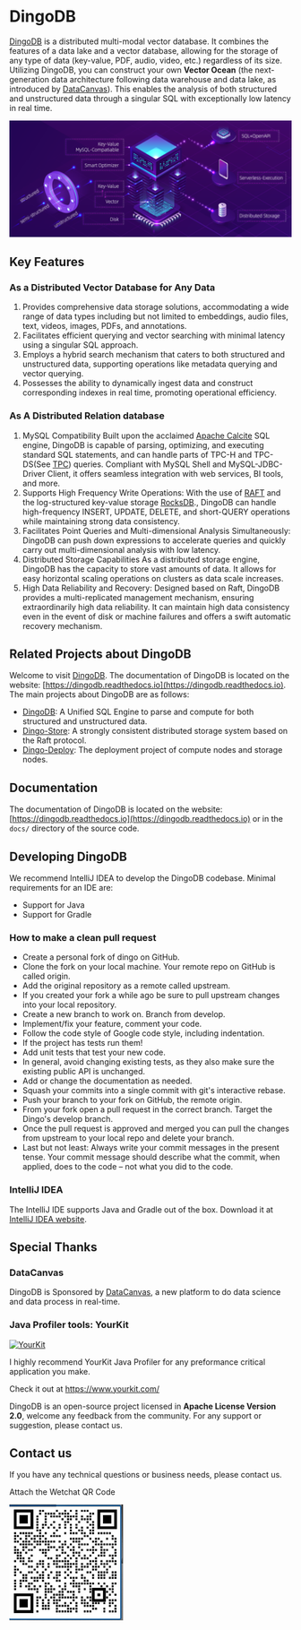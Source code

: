 # DingoDB

[DingoDB](https://github.com/dingodb/dingo) is a distributed multi-modal vector database. It combines the features of a data lake and a vector database, allowing for the storage of any type of data (key-value, PDF, audio, video, etc.) regardless of its size. Utilizing DingoDB, you can construct your own **Vector Ocean** (the next-generation data architecture following data warehouse and data lake, as introduced by [DataCanvas](https://www.datacanvas.com/)). This enables the analysis of both structured and unstructured data through a singular SQL with exceptionally low latency in real time.

![](docs/images/dingo_stack.png)

## Key Features

### As a Distributed Vector Database for Any Data

1. Provides comprehensive data storage solutions, accommodating a wide range of data types including but not limited to embeddings, audio files, text, videos, images, PDFs, and annotations.
2. Facilitates efficient querying and vector searching with minimal latency using a singular SQL approach.
3. Employs a hybrid search mechanism that caters to both structured and unstructured data, supporting operations like metadata querying and vector querying.
4. Possesses the ability to dynamically ingest data and construct corresponding indexes in real time, promoting operational efficiency.
  
### As A Distributed Relation database

1. MySQL Compatibility
   Built upon the acclaimed [Apache Calcite](https://calcite.apache.org/) SQL engine, DingoDB is capable of parsing, optimizing, and executing standard SQL statements, and can handle parts of TPC-H and TPC-DS(See [TPC](http://www.tpc.org/)) queries. Compliant with MySQL Shell and MySQL-JDBC-Driver Client, it offers seamless integration with web services, BI tools, and more.
2. Supports High Frequency Write Operations:
   With the use of [RAFT](https://raft.github.io/) and the log-structured key-value storage [RocksDB](https://rocksdb.org/)., DingoDB can handle high-frequency INSERT, UPDATE, DELETE, and short-QUERY operations while maintaining strong data consistency.
3. Facilitates Point Queries and Multi-dimensional Analysis Simultaneously:
   DingoDB can push down expressions to accelerate queries and quickly carry out multi-dimensional analysis with low latency.
4. Distributed Storage Capabilities
   As a distributed storage engine, DingoDB has the capacity to store vast amounts of data. It allows for easy horizontal scaling operations on clusters as data scale increases.
5. High Data Reliability and Recovery:
   Designed based on Raft, DingoDB provides a multi-replicated management mechanism, ensuring extraordinarily high data reliability. It can maintain high data consistency even in the event of disk or machine failures and offers a swift automatic recovery mechanism.

## Related Projects about DingoDB

Welcome to visit [DingoDB](https://github.com/dingodb/dingo). The documentation of DingoDB is located on the website: [https://dingodb.readthedocs.io](https://dingodb.readthedocs.io).  The main projects about DingoDB are as follows:

- [DingoDB](https://github.com/dingodb/dingo): A Unified SQL Engine to parse and compute for both structured and unstructured data.
- [Dingo-Store](https://github.com/dingodb/dingo-store): A strongly consistent distributed storage system based on the Raft protocol.
- [Dingo-Deploy](https://github.com/dingodb/dingo-deploy): The deployment project of compute nodes and storage nodes.

## Documentation

The documentation of DingoDB is located on the website: [https://dingodb.readthedocs.io](https://dingodb.readthedocs.io)
or in the `docs/` directory of the source code.

## Developing DingoDB

We recommend IntelliJ IDEA to develop the DingoDB codebase. Minimal requirements for an IDE are:

* Support for Java
* Support for Gradle

### How to make a clean pull request

- Create a personal fork of dingo on GitHub.
- Clone the fork on your local machine. Your remote repo on GitHub is called origin.
- Add the original repository as a remote called upstream.
- If you created your fork a while ago be sure to pull upstream changes into your local repository.
- Create a new branch to work on. Branch from develop.
- Implement/fix your feature, comment your code.
- Follow the code style of Google code style, including indentation.
- If the project has tests run them!
- Add unit tests that test your new code.
- In general, avoid changing existing tests, as they also make sure the existing public API is
  unchanged.
- Add or change the documentation as needed.
- Squash your commits into a single commit with git's interactive rebase.
- Push your branch to your fork on GitHub, the remote origin.
- From your fork open a pull request in the correct branch. Target the Dingo's develop branch.
- Once the pull request is approved and merged you can pull the changes from upstream to your local
  repo and delete your branch.
- Last but not least: Always write your commit messages in the present tense. Your commit message
  should describe what the commit, when applied, does to the code – not what you did to the code.

### IntelliJ IDEA

The IntelliJ IDE supports Java and Gradle out of the box. Download it
at [IntelliJ IDEA website](https://www.jetbrains.com/idea/).

## Special Thanks

### DataCanvas

DingoDB is Sponsored by [DataCanvas](https://www.datacanvas.com/), a new platform to do data science and data process in real-time.

### Java Profiler tools: YourKit

[![YourKit](https://www.yourkit.com/images/yklogo.png)](https://www.yourkit.com/java/profiler/index.jsp)

I highly recommend YourKit Java Profiler for any preformance critical application you make.

Check it out at https://www.yourkit.com/


DingoDB is an open-source project licensed in **Apache License Version 2.0**, welcome any feedback from the community.
For any support or suggestion, please contact us.

## Contact us

If you have any technical questions or business needs, please contact us.

Attach the Wetchat QR Code

![](./docs/images/dingo_contact.jpg)
